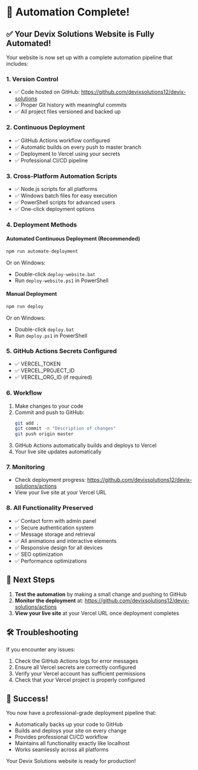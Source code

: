 # 🎉 Automation Complete!

## ✅ Your Devix Solutions Website is Fully Automated!

Your website is now set up with a complete automation pipeline that includes:

### 1. **Version Control**
- ✅ Code hosted on GitHub: https://github.com/devixsolutions12/devix-solutions
- ✅ Proper Git history with meaningful commits
- ✅ All project files versioned and backed up

### 2. **Continuous Deployment**
- ✅ GitHub Actions workflow configured
- ✅ Automatic builds on every push to master branch
- ✅ Deployment to Vercel using your secrets
- ✅ Professional CI/CD pipeline

### 3. **Cross-Platform Automation Scripts**
- ✅ Node.js scripts for all platforms
- ✅ Windows batch files for easy execution
- ✅ PowerShell scripts for advanced users
- ✅ One-click deployment options

### 4. **Deployment Methods**

#### Automated Continuous Deployment (Recommended)
```bash
npm run automate-deployment
```

Or on Windows:
- Double-click `deploy-website.bat`
- Run `deploy-website.ps1` in PowerShell

#### Manual Deployment
```bash
npm run deploy
```

Or on Windows:
- Double-click `deploy.bat`
- Run `deploy.ps1` in PowerShell

### 5. **GitHub Actions Secrets Configured**
- ✅ VERCEL_TOKEN
- ✅ VERCEL_PROJECT_ID
- ✅ VERCEL_ORG_ID (if required)

### 6. **Workflow**
1. Make changes to your code
2. Commit and push to GitHub:
   ```bash
   git add .
   git commit -m "Description of changes"
   git push origin master
   ```
3. GitHub Actions automatically builds and deploys to Vercel
4. Your live site updates automatically

### 7. **Monitoring**
- Check deployment progress: https://github.com/devixsolutions12/devix-solutions/actions
- View your live site at your Vercel URL

### 8. **All Functionality Preserved**
- ✅ Contact form with admin panel
- ✅ Secure authentication system
- ✅ Message storage and retrieval
- ✅ All animations and interactive elements
- ✅ Responsive design for all devices
- ✅ SEO optimization
- ✅ Performance optimizations

## 🚀 Next Steps

1. **Test the automation** by making a small change and pushing to GitHub
2. **Monitor the deployment** at: https://github.com/devixsolutions12/devix-solutions/actions
3. **View your live site** at your Vercel URL once deployment completes

## 🛠️ Troubleshooting

If you encounter any issues:
1. Check the GitHub Actions logs for error messages
2. Ensure all Vercel secrets are correctly configured
3. Verify your Vercel account has sufficient permissions
4. Check that your Vercel project is properly configured

## 🎉 Success!

You now have a professional-grade deployment pipeline that:
- Automatically backs up your code to GitHub
- Builds and deploys your site on every change
- Provides professional CI/CD workflow
- Maintains all functionality exactly like localhost
- Works seamlessly across all platforms

Your Devix Solutions website is ready for production!